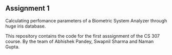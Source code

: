 ## Assignment 1

Calculating perfomance parameters of a Biometric System Analyzer through huge iris database.

This repository contains the code for the first asssignment of the CS 307 course. By the team of Abhishek Pandey, Swapnil Sharma and Naman Gupta.